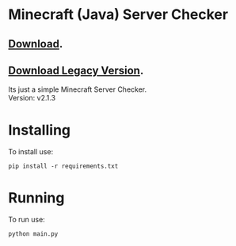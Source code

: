 # Minecraft (Java) Server Checker
## [Download](https://github.com/OhRetro/Minecraft-Server-Checker/archive/refs/heads/stable-stage.zip).
## [Download Legacy Version](https://github.com/OhRetro/Minecraft-Server-Checker/releases/tag/Legacy).

Its just a simple Minecraft Server Checker. <br/>
Version: v2.1.3

# Installing

To install use:
```
pip install -r requirements.txt
```

# Running
To run use:
```
python main.py
```